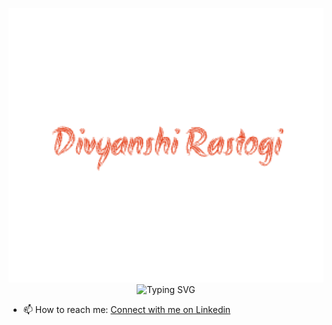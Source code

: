 <p align="center">
      <img src="assets/divyanshi.png" alt="Image" width="662px" height=" />
</p>

[![Typing SVG](https://readme-typing-svg.demolab.com?font=Akronim&size=30&pause=1000&color=E6431D&center=true&vCenter=true&random=false&width=980&height=70&lines=5%2B+years+of+work+experience;Teacher+and+Speaker;Frontend+web+and+app+developer;Web+Accessibility;React%2C+Typescript%2C+Next+and+JavaScript+enthusiastic)](https://git.io/typing-svg)

- 📫 How to reach me: [Connect with me on Linkedin](https://www.linkedin.com/in/divya5rastogi/)

<!--
**Divya-5/divyanshirastogi** is a ✨ _special_ ✨ repository because its `README.md` (this file) appears on your GitHub profile.

Here are some ideas to get you started:

- 🔭 I’m currently working on ...
- 🌱 I’m currently learning ...
- 👯 I’m looking to collaborate on ...
- 🤔 I’m looking for help with ...
- 💬 Ask me about ...
- 📫 How to reach me: ...
- 😄 Pronouns: ...
- ⚡ Fun fact: ...
-->
